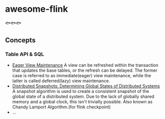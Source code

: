 # awesome-flink
🐟🐟🐟

## Concepts

### Table API & SQL
  * [Eager View Maintenance](http://shodhganga.inflibnet.ac.in/bitstream/10603/98388/13/13_chapter3.pdf)
  A view can be refreshed within the transaction that updates the base tables, or the refresh can be delayed. The former case is referred to as immediate(eager) view maintenance, while the latter is called deferred(lazy) view maintenance. 
  * [Distributed Snapshots: Determining Global States of Distributed Systems](http://lamport.azurewebsites.net/pubs/chandy.pdf)
  A snapshot algorithm is used to create a consistent snapshot of the global state of a distributed system. Due to the lack of globally shared memory and a global clock, this isn't trivially possible. Also known as Chandy Lamport Algorithm.(for flink checkpoint)
  * ...
